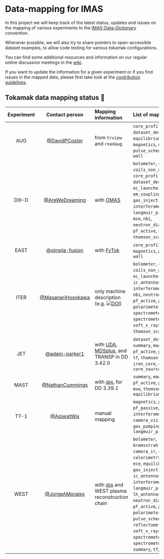# Data-mapping for IMAS

In this project we will keep track of the latest status, updates and issues on the mapping of various experiments 
to the [IMAS-Data-Dictionary](https://github.com/iterorganization/IMAS-Data-Dictionary) convention.

Whenever possible, we will also try to share pointers to open-accessible dataset examples, to allow code testing for various tokamak configurations. 

You can find some additional resources and information on our regular online discussion meetings in the [wiki](https://github.com/iterorganization/IMAS-Data-Mapping/wiki).

If you want to update the information for a given experiment or if you find issues in the mapped data, please 
first take look at the [contribution guidelines](CONTRIBUTING.md).




## Tokamak data mapping status :construction:

| Experiment | Contact person | Mapping information | List of mapped IDSs |
|:----------:|:--------------:|:--------------------|:--------------------|
| AUG | [@DavidPCoster](https://github.com/DavidPCoster) | from `trview` and `readaug` | `core_profiles`, `dataset_description`, `equilibrium`, `ic_antennas`, `magnetics`, `nbi`, `pf_active`, `pulse_schedule`, `summary`, `tf`, `wall` |
| DIII-D | [@AreWeDreaming](https://github.com/AreWeDreaming) | with [OMAS](https://github.com/gafusion/omas) | `bolometer`, `charge_exchange`, `coils_non_axisymmetric`, `core_profiles`, `dataset_description`, `ec_launchers`, `ece`, `em_coupling`, `equilibrium`, `gas_injection`, `interferometer`, `langmuir_probes`, `magnetics`, `mse`, `nbi`, `neutron_diagnostics`, `pf_active`, `summary`, `thomson_scattering`, `tf`, `wall` |
| EAST | [@simpla-fusion](https://github.com/simpla-fusion) | with [FyTok](https://github.com/fusion-yun/fytok) |`core_profiles`,  `equilibrium`, `magnetics`,  `pf_active`,  `tf`, `wall` |
| ITER | [@MasanariHosokawa](https://github.com/MasanariHosokawa) | only machine description (e.g. [![DOI](https://zenodo.org/badge/DOI/10.5281/zenodo.15525525.svg)](https://doi.org/10.5281/zenodo.15525525)) | `bolometer`, `camera_visible`, `coils_non_axisymmetric`, `ec_launcher`, `ece`, `ic_antennas`, `interferometer`, `magnetics`, `nbi`, `neutron_diagnostic`, `pf_active`, `pf_passive`, `polarimeter`, `refractometer`, `spectrometer_visible`, `spectrometer_x_ray_crystal`, `soft_x_rays`, `tf`, `thomson_scattering`, `wall` |
| JET | [@adam-parker1](https://github.com/adam-parker1) | with [UDA](https://github.com/ukaea/UDA), [MDSplus](https://github.com/MDSplus/mdsplus), and TRANSP in DD 3.42.0 | `dataset_description`, `summary`, `magnetics`, `pf_active`, `pf_passive`, `wall`, `tf`, `thomson_scattering`, `iron_core`, `core_profiles`, `core_sources` |
| MAST | [@NathanCummings](https://github.com/NathanCummings) | with [`UDA`](https://github.com/ukaea/UDA), for DD 3.39.1 | `summary`, `magnetics`, `pf_active`, `pf_passive`, `wall`, `mse`, `thomson_scattering`, `equilibrium` |
| TT-1 | [@ApiwatWis](https://github.com/ApiwatWis) | manual mapping | `magnetics`, `pf_active`, `pf_passive`, `tf`, `wall`, `interferometer`, `camera_visible`, `gas_pumping`, `langmuir_probes`|
| WEST | [@JorgeAMorales](https://github.com/JorgeAMorales) | with [`UDA`](https://github.com/ukaea/UDA) and WEST plasma reconstruction chain | `bolometer`, `bremsstrahlung_visible`, `camera_ir`, `camera_x_rays`, `calorimetry`, `core_profiles`, `ece`, `equilibrium`, `gas_injection`, `hard_x_rays`, `ic_antennas`, `interferometer`, `langmuir_probes`, `lh_antennas`, `magnetics`, `neutron_diagnostic`, `pf_active`, `pf_passive`, `polarimeter`, `pulse_schedule`, `reflectometer_profile`, `soft_x_rays`, `spectrometer_visible`, `spectrometer_x_ray_crystal`, `summary`, `tf`, `wall` |
